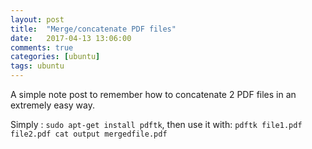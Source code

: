 ```yaml
---
layout: post
title:  "Merge/concatenate PDF files"
date:   2017-04-13 13:06:00
comments: true
categories: [ubuntu]
tags: ubuntu
---
```


A simple note post to remember how to concatenate 2 PDF files in an extremely easy way.

Simply : `sudo apt-get install pdftk`, then use it with:
`pdftk file1.pdf file2.pdf cat output mergedfile.pdf`
